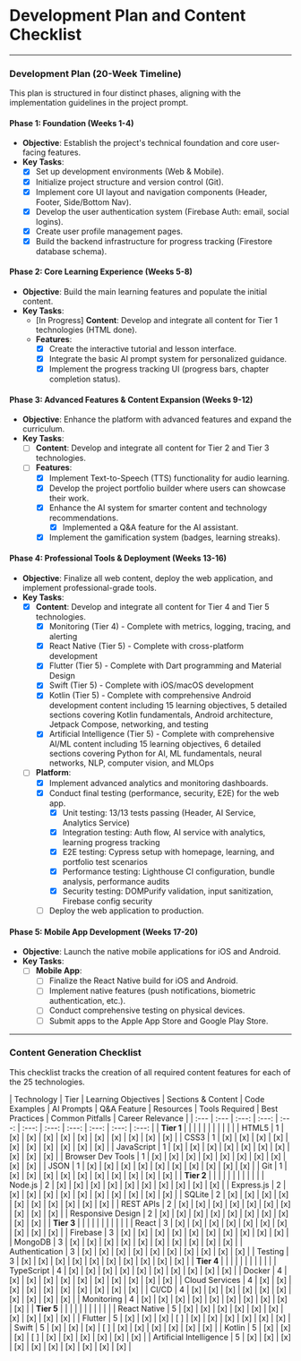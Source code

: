# Development Plan and Content Checklist

---

### **Development Plan (20-Week Timeline)**

This plan is structured in four distinct phases, aligning with the implementation guidelines in the project prompt.

#### **Phase 1: Foundation (Weeks 1-4)**

*   **Objective**: Establish the project's technical foundation and core user-facing features.
*   **Key Tasks**:
    *   [x] Set up development environments (Web & Mobile).
    *   [x] Initialize project structure and version control (Git).
    *   [x] Implement core UI layout and navigation components (Header, Footer, Side/Bottom Nav).
    *   [x] Develop the user authentication system (Firebase Auth: email, social logins).
    *   [x] Create user profile management pages.
    *   [x] Build the backend infrastructure for progress tracking (Firestore database schema).

#### **Phase 2: Core Learning Experience (Weeks 5-8)**

*   **Objective**: Build the main learning features and populate the initial content.
*   **Key Tasks**:
    *   [In Progress] **Content**: Develop and integrate all content for Tier 1 technologies (HTML done).
    *   **Features**:
        *   [x] Create the interactive tutorial and lesson interface.
        *   [x] Integrate the basic AI prompt system for personalized guidance.
        *   [x] Implement the progress tracking UI (progress bars, chapter completion status).

#### **Phase 3: Advanced Features & Content Expansion (Weeks 9-12)**

*   **Objective**: Enhance the platform with advanced features and expand the curriculum.
*   **Key Tasks**:
    *   [ ] **Content**: Develop and integrate all content for Tier 2 and Tier 3 technologies.
    *   [ ] **Features**:
        *   [x] Implement Text-to-Speech (TTS) functionality for audio learning.
        *   [x] Develop the project portfolio builder where users can showcase their work.
        *   [x] Enhance the AI system for smarter content and technology recommendations.
            *   [x] Implemented a Q&A feature for the AI assistant.
        *   [x] Implement the gamification system (badges, learning streaks).

#### **Phase 4: Professional Tools & Deployment (Weeks 13-16)**

*   **Objective**: Finalize all web content, deploy the web application, and implement professional-grade tools.
*   **Key Tasks**:
    *   [x] **Content**: Develop and integrate all content for Tier 4 and Tier 5 technologies.
        *   [x] Monitoring (Tier 4) - Complete with metrics, logging, tracing, and alerting
        *   [x] React Native (Tier 5) - Complete with cross-platform development
        *   [x] Flutter (Tier 5) - Complete with Dart programming and Material Design
        *   [x] Swift (Tier 5) - Complete with iOS/macOS development
        *   [x] Kotlin (Tier 5) - Complete with comprehensive Android development content including 15 learning objectives, 5 detailed sections covering Kotlin fundamentals, Android architecture, Jetpack Compose, networking, and testing
        *   [x] Artificial Intelligence (Tier 5) - Complete with comprehensive AI/ML content including 15 learning objectives, 6 detailed sections covering Python for AI, ML fundamentals, neural networks, NLP, computer vision, and MLOps
    *   [ ] **Platform**:
        *   [x] Implement advanced analytics and monitoring dashboards.
        *   [x] Conduct final testing (performance, security, E2E) for the web app.
            *   [x] Unit testing: 13/13 tests passing (Header, AI Service, Analytics Service)
            *   [x] Integration testing: Auth flow, AI service with analytics, learning progress tracking
            *   [x] E2E testing: Cypress setup with homepage, learning, and portfolio test scenarios
            *   [x] Performance testing: Lighthouse CI configuration, bundle analysis, performance audits
            *   [x] Security testing: DOMPurify validation, input sanitization, Firebase config security
        *   [ ] Deploy the web application to production.

#### **Phase 5: Mobile App Development (Weeks 17-20)**

*   **Objective**: Launch the native mobile applications for iOS and Android.
*   **Key Tasks**:
    *   [ ] **Mobile App**:
        *   [ ] Finalize the React Native build for iOS and Android.
        *   [ ] Implement native features (push notifications, biometric authentication, etc.).
        *   [ ] Conduct comprehensive testing on physical devices.
        *   [ ] Submit apps to the Apple App Store and Google Play Store.

---

### **Content Generation Checklist**

This checklist tracks the creation of all required content features for each of the 25 technologies.

| Technology | Tier | Learning Objectives | Sections & Content | Code Examples | AI Prompts | Q&A Feature | Resources | Tools Required | Best Practices | Common Pitfalls | Career Relevance |
| :--- | :--- | :---: | :---: | :---: | :---: | :---: | :---: | :---: | :---: | :---: |
| **Tier 1** | | | | | | | | | | |
| HTML5 | 1 | [x] | [x] | [x] | [x] | [x] | [x] | [x] | [x] | [x] | [x] |
| CSS3 | 1 | [x] | [x] | [x] | [x] | [x] | [x] | [x] | [x] | [x] | [x] |
| JavaScript | 1 | [x] | [x] | [x] | [x] | [x] | [x] | [x] | [x] | [x] | [x] |
| Browser Dev Tools | 1 | [x] | [x] | [x] | [x] | [x] | [x] | [x] | [x] | [x] | [x] |
| JSON | 1 | [x] | [x] | [x] | [x] | [x] | [x] | [x] | [x] | [x] | [x] |
| Git | 1 | [x] | [x] | [x] | [x] | [x] | [x] | [x] | [x] | [x] | [x] |
| **Tier 2** | | | | | | | | | | |
| Node.js | 2 | [x] | [x] | [x] | [x] | [x] | [x] | [x] | [x] | [x] | [x] |
| Express.js | 2 | [x] | [x] | [x] | [x] | [x] | [x] | [x] | [x] | [x] | [x] |
| SQLite | 2 | [x] | [x] | [x] | [x] | [x] | [x] | [x] | [x] | [x] | [x] |
| REST APIs | 2 | [x] | [x] | [x] | [x] | [x] | [x] | [x] | [x] | [x] | [x] |
| Responsive Design | 2 | [x] | [x] | [x] | [x] | [x] | [x] | [x] | [x] | [x] | [x] |
| **Tier 3** | | | | | | | | | | |
| React | 3 | [x] | [x] | [x] | [x] | [x] | [x] | [x] | [x] | [x] | [x] |
| Firebase | 3 | [x] | [x] | [x] | [x] | [x] | [x] | [x] | [x] | [x] | [x] |
| MongoDB | 3 | [x] | [x] | [x] | [x] | [x] | [x] | [x] | [x] | [x] | [x] |
| Authentication | 3 | [x] | [x] | [x] | [x] | [x] | [x] | [x] | [x] | [x] | [x] |
| Testing | 3 | [x] | [x] | [x] | [x] | [x] | [x] | [x] | [x] | [x] | [x] |
| **Tier 4** | | | | | | | | | | |
| TypeScript | 4 | [x] | [x] | [x] | [x] | [x] | [x] | [x] | [x] | [x] | [x] |
| Docker | 4 | [x] | [x] | [x] | [x] | [x] | [x] | [x] | [x] | [x] | [x] |
| Cloud Services | 4 | [x] | [x] | [x] | [x] | [x] | [x] | [x] | [x] | [x] | [x] |
| CI/CD | 4 | [x] | [x] | [x] | [x] | [x] | [x] | [x] | [x] | [x] | [x] |
| Monitoring | 4 | [x] | [x] | [x] | [x] | [x] | [x] | [x] | [x] | [x] | [x] |
| **Tier 5** | | | | | | | | | | |
| React Native | 5 | [x] | [x] | [x] | [x] | [x] | [x] | [x] | [x] | [x] | [x] |
| Flutter | 5 | [x] | [x] | [x] | [ ] | [x] | [x] | [x] | [x] | [x] | [x] |
| Swift | 5 | [x] | [x] | [x] | [ ] | [x] | [x] | [x] | [x] | [x] | [x] |
| Kotlin | 5 | [x] | [x] | [x] | [ ] | [x] | [x] | [x] | [x] | [x] | [x] |
| Artificial Intelligence | 5 | [x] | [x] | [x] | [x] | [x] | [x] | [x] | [x] | [x] | [x] |

